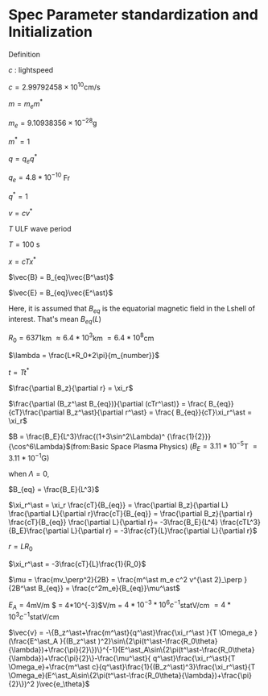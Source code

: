 # Spec Parameter standardization and Initialization

Definition

$c$ : lightspeed

$c =  2.99792458×10^{10}$cm/s

$m = m_e m^\ast$

$m_e = 9.10938356×10^{-28}$g 

$m^* = 1$

$q = q_e q^\ast$

$q_e = 4.8*10^{-10}$ Fr

$q^* = 1$

$v = cv^\ast$

$T$ ULF wave period

$T = 100$ s

$x = c Tx^\ast$

$\vec{B} = B_{eq}\vec{B^\ast}$

$\vec{E} = B_{eq}\vec{E^\ast}$

Here, it is assumed that $B_{eq}$ is the equatorial magnetic field in the Lshell of interest.
That's mean $B_{eq}(L)$

$R_0 = 6371$km $\approx 6.4*10^3$km $=6.4*10^8$cm


$\lambda = \frac{L*R_0*2\pi}{m_{number}}$

$t = Tt^\ast$   


$\frac{\partial B_z}{\partial r} = \xi_r$


$\frac{\partial (B_z^\ast B_{eq})}{\partial (cTr^\ast)} = \frac{ B_{eq}}{cT}\frac{\partial B_z^\ast}{\partial r^\ast}  =  \frac{ B_{eq}}{cT}\xi_r^\ast = \xi_r$


$B = \frac{B_E}{L^3}\frac{(1+3\sin^2\Lambda)^
{\frac{1}{2}}}{\cos^6\Lambda}$(from:Basic Space Plasma Physics)
($B_E = 3.11*10^{-5}$T $=3.11*10^{-1}$G)

when $\Lambda = 0$,

$B_{eq} = \frac{B_E}{L^3}$

$\xi_r^\ast = \xi_r \frac{cT}{B_{eq}} = \frac{\partial B_z}{\partial L} \frac{\partial L}{\partial r}\frac{cT}{B_{eq}} =  \frac{\partial B_z}{\partial r} \frac{cT}{B_{eq}} \frac{\partial L}{\partial r}= -3\frac{B_E}{L^4} \frac{cTL^3}{B_E}\frac{\partial L}{\partial r} = -3\frac{cT}{L}\frac{\partial L}{\partial r}$

$r = LR_0$

$\xi_r^\ast = -3\frac{cT}{L}\frac{1}{R_0}$

$\mu = \frac{mv_\perp^2}{2B} = \frac{m^\ast m_e c^2 v^{\ast 2}_\perp }{2B^\ast B_{eq}} = \frac{c^2m_e}{B_{eq}}\mu^\ast$


$E_A = 4$mV/m $ = 4*10^{-3}$V/m = $4*10^{-3}*10^6 c^{-1}$statV/cm $= 4*10^3c^{-1}$statV/cm

$\vec{v} =  -\{B_z^\ast+\frac{m^\ast}{q^\ast}\frac{\xi_r^\ast }{T \Omega_e }(\frac{E^\ast_A }{(B_z^\ast )^2}\sin\{2\pi(t^\ast-\frac{R_0\theta}{\lambda})+\frac{\pi}{2}\})\}^{-1}(E^\ast_A\sin\{2\pi(t^\ast-\frac{R_0\theta}{\lambda})+\frac{\pi}{2}\}-\frac{\mu^\ast}{  q^\ast}\frac{\xi_r^\ast}{T \Omega_e}+\frac{m^\ast c}{q^\ast}\frac{1}{(B_z^\ast)^3}\frac{\xi_r^\ast}{T \Omega_e}(E^\ast_A\sin\{2\pi(t^\ast-\frac{R_0\theta}{\lambda})+\frac{\pi}{2}\})^2 )\vec{e_\theta}$